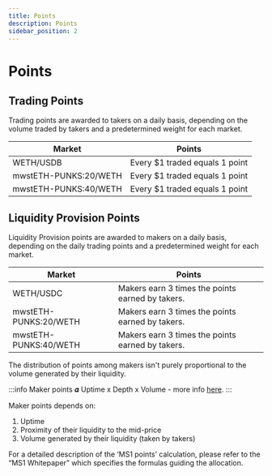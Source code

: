 ```yaml
---
title: Points
description: Points
sidebar_position: 2
---
```


# Points

## Trading Points

Trading points are awarded to takers on a daily basis, depending on the volume traded by takers and a predetermined weight for each market.

| Market                | Points                         |
| --------------------- | ------------------------------ |
| WETH/USDB             | Every $1 traded equals 1 point |
| mwstETH-PUNKS:20/WETH | Every $1 traded equals 1 point |
| mwstETH-PUNKS:40/WETH | Every $1 traded equals 1 point |

## Liquidity Provision Points
Liquidity Provision points are awarded to makers on a daily basis, depending on the daily trading points and a predetermined weight for each market.

| Market                | Points                                           |
| --------------------- | ------------------------------------------------ |
| WETH/USDC             | Makers earn 3 times the points earned by takers. |
| mwstETH-PUNKS:20/WETH | Makers earn 3 times the points earned by takers. |
| mwstETH-PUNKS:40/WETH | Makers earn 3 times the points earned by takers. |
  
The distribution of points among makers isn't purely proportional to the volume generated by their liquidity. 

:::info
Maker points 𝜶 Uptime x Depth x Volume - more info [here](https://drive.google.com/file/d/1I65wO7MLN16w_3gtEOYeI6SfQ1QIuycB/view?usp=sharing).
:::

Maker points depends on:
1. Uptime
2. Proximity of their liquidity to the mid-price
3. Volume generated by their liquidity (taken by takers)

For a detailed description of the ‘MS1 points’ calculation, please refer to the “MS1 Whitepaper” which specifies the formulas guiding the allocation.
